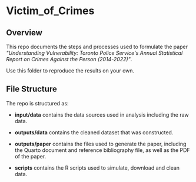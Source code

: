 # Victim_of_Crimes

## **Overview**

This repo documents the steps and processes used to formulate the paper *"Understanding Vulnerability: Toronto Police Service's Annual Statistical Report on Crimes Against the Person (2014-2022)"*.

Use this folder to reproduce the results on your own.

## **File Structure**

The repo is structured as:

-   **input/data** contains the data sources used in analysis including the raw data.

-   **outputs/data** contains the cleaned dataset that was constructed.

-   **outputs/paper** contains the files used to generate the paper, including the Quarto document and reference bibliography file, as well as the PDF of the paper.

-   **scripts** contains the R scripts used to simulate, download and clean data.

